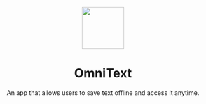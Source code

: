 <p align=CENTER> <img src="https://user-images.githubusercontent.com/68178267/219870649-fe92414a-5132-4632-99e2-61a8230e309b.png" height=96> 
<h1 align=CENTER> OmniText </h1>
<p align=CENTER> An app that allows users to save text offline and access it anytime. </p>
